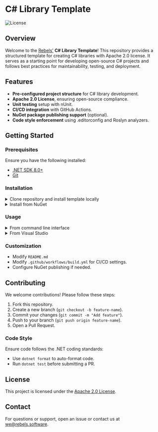 # C# Library Template

![License](https://img.shields.io/badge/license-Apache%202.0-blue.svg)

## Overview
Welcome to the [Rebels'](https://www.rebels.software/) **C# Library Template**! This repository provides a structured template for creating C# libraries with Apache 2.0 license. It serves as a starting point for developing open-source C# projects and follows best practices for maintainability, testing, and deployment.

## Features
- **Pre-configured project structure** for C# library development.
- **Apache 2.0 License**, ensuring open-source compliance.
- **Unit testing** setup with nUnit.
- **CI/CD integration** with GitHub Actions.
- **NuGet package publishing support** (optional).
- **Code style enforcement** using .editorconfig and Roslyn analyzers.

## Getting Started

### Prerequisites
Ensure you have the following installed:
- [.NET SDK 8.0+](https://dotnet.microsoft.com/en-us/download/dotnet/8.0)
- [Git](https://git-scm.com/)

### Installation

<details>
<summary>Clone repository and install template locally</summary>

1. Ensure that template is not installed
   ```sh
   dotnet new list | grep "rebels-class-library"
   ```
2. Ensure that you cloned this repository:
   ```sh
   git clone https://github.com/rebels-software/csharp-opensource-class-library-template
   ```
3. Install by pointing to directory with cloned project with [dotnet install](https://learn.microsoft.com/en-us/dotnet/core/tools/custom-templates#to-install-a-template-package-from-a-file-system-directory)
   ```sh
   dotnet new install <PATH-TO-CLONED>
   ```
</details>

<details>
<summary>Install from NuGet</summary>
1. Use NuGet package manager [dotnet install](https://learn.microsoft.com/en-us/dotnet/core/tools/custom-templates#to-install-a-template-package-from-a-nuget-package-stored-at-nugetorg)
   ```sh
   dotnet new install <NUGET-PACKAGE-ID>
   ```
</details>

### Usage
<details>
<summary>From command line interface</summary>
   ```sh
   dotnet new rebels-class-library -n <YOUR-LIBRARY-NAME>
   ```
</details>

<details>
<summary>From Visual Studio</summary>
1. Go to File -> New -> Project
2. Select Rebels class library
3. Follow the wizard
</details>

### Customization
- Modify `README.md`
- Modify `.github/workflows/build.yml` for CI/CD settings.
- Configure NuGet publishing if needed.

## Contributing
We welcome contributions! Please follow these steps:
1. Fork this repository.
2. Create a new branch (`git checkout -b feature-name`).
3. Commit your changes (`git commit -m "Add feature"`).
4. Push to your branch (`git push origin feature-name`).
5. Open a Pull Request.

### Code Style
Ensure code follows the .NET coding standards:
- Use `dotnet format` to auto-format code.
- Run `dotnet test` before submitting a PR.

## License
This project is licensed under the [Apache 2.0 License](LICENSE).

## Contact
For questions or support, open an issue or contact us at [we@rebels.software](mailto:we@rebels.software).

